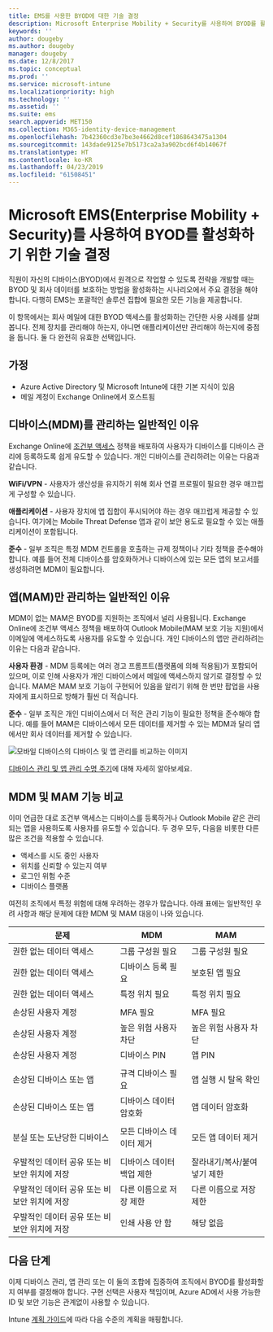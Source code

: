 ```yaml
---
title: EMS를 사용한 BYOD에 대한 기술 결정
description: Microsoft Enterprise Mobility + Security를 사용하여 BYOD를 활성화하고 회사 데이터를 보호하기 위한 주요 기술 결정입니다.
keywords: ''
author: dougeby
ms.author: dougeby
manager: dougeby
ms.date: 12/8/2017
ms.topic: conceptual
ms.prod: ''
ms.service: microsoft-intune
ms.localizationpriority: high
ms.technology: ''
ms.assetid: ''
ms.suite: ems
search.appverid: MET150
ms.collection: M365-identity-device-management
ms.openlocfilehash: 7b42360cd3e7be3e4662d8cef1868643475a1304
ms.sourcegitcommit: 143dade9125e7b5173ca2a3a902bcd6f4b14067f
ms.translationtype: HT
ms.contentlocale: ko-KR
ms.lasthandoff: 04/23/2019
ms.locfileid: "61508451"
---
```

# <a name="technology-decisions-for-enabling-byod-with-microsoft-enterprise-mobility--security-ems"></a>Microsoft EMS(Enterprise Mobility + Security)를 사용하여 BYOD를 활성화하기 위한 기술 결정

직원이 자신의 디바이스(BYOD)에서 원격으로 작업할 수 있도록 전략을 개발할 때는 BYOD 및 회사 데이터를 보호하는 방법을 활성화하는 시나리오에서 주요 결정을 해야 합니다. 다행히 EMS는 포괄적인 솔루션 집합에 필요한 모든 기능을 제공합니다.  

이 항목에서는 회사 메일에 대한 BYOD 액세스를 활성화하는 간단한 사용 사례를 살펴봅니다. 전체 장치를 관리해야 하는지, 아니면 애플리케이션만 관리해야 하는지에 중점을 둡니다. 둘 다 완전히 유효한 선택입니다.

## <a name="assumptions"></a>가정
* Azure Active Directory 및 Microsoft Intune에 대한 기본 지식이 있음
* 메일 계정이 Exchange Online에서 호스트됨

## <a name="common-reasons-to-manage-the-device-mdm"></a>디바이스(MDM)를 관리하는 일반적인 이유
Exchange Online에 [조건부 액세스](https://docs.microsoft.com/azure/active-directory/active-directory-conditional-access-azure-portal) 정책을 배포하여 사용자가 디바이스를 디바이스 관리에 등록하도록 쉽게 유도할 수 있습니다. 개인 디바이스를 관리하려는 이유는 다음과 같습니다.

**WiFi/VPN** - 사용자가 생산성을 유지하기 위해 회사 연결 프로필이 필요한 경우 매끄럽게 구성할 수 있습니다.

**애플리케이션** - 사용자 장치에 앱 집합이 푸시되어야 하는 경우 매끄럽게 제공할 수 있습니다. 여기에는 Mobile Threat Defense 앱과 같이 보안 용도로 필요할 수 있는 애플리케이션이 포함됩니다.

**준수** - 일부 조직은 특정 MDM 컨트롤을 호출하는 규제 정책이나 기타 정책을 준수해야 합니다. 예를 들어 전체 디바이스를 암호화하거나 디바이스에 있는 모든 앱의 보고서를 생성하려면 MDM이 필요합니다.

## <a name="common-reasons-to-only-manage-the-apps-mam"></a>앱(MAM)만 관리하는 일반적인 이유
MDM이 없는 MAM은 BYOD를 지원하는 조직에서 널리 사용됩니다. Exchange Online에 조건부 액세스 정책을 배포하여 Outlook Mobile(MAM 보호 기능 지원)에서 이메일에 액세스하도록 사용자를 유도할 수 있습니다. 개인 디바이스의 앱만 관리하려는 이유는 다음과 같습니다.

**사용자 환경** - MDM 등록에는 여러 경고 프롬프트(플랫폼에 의해 적용됨)가 포함되어 있으며, 이로 인해 사용자가 개인 디바이스에서 메일에 액세스하지 않기로 결정할 수 있습니다. MAM은 MAM 보호 기능이 구현되어 있음을 알리기 위해 한 번만 팝업을 사용자에게 표시하므로 방해가 훨씬 더 적습니다.

**준수** - 일부 조직은 개인 디바이스에서 더 적은 관리 기능이 필요한 정책을 준수해야 합니다. 예를 들어 MAM은 디바이스에서 모든 데이터를 제거할 수 있는 MDM과 달리 앱에서만 회사 데이터를 제거할 수 있습니다.

![모바일 디바이스의 디바이스 및 앱 관리를 비교하는 이미지](./media/byod-app-device-mgmt.png)

[디바이스 관리 및 앱 관리 수명 주기](introduction-device-app-lifecycles.md)에 대해 자세히 알아보세요.

## <a name="mdm-vs-mam-capability-comparison"></a>MDM 및 MAM 기능 비교
이미 언급한 대로 조건부 액세스는 디바이스를 등록하거나 Outlook Mobile 같은 관리되는 앱을 사용하도록 사용자를 유도할 수 있습니다. 두 경우 모두, 다음을 비롯한 다른 많은 조건을 적용할 수 있습니다.

* 액세스를 시도 중인 사용자
* 위치를 신뢰할 수 있는지 여부
*   로그인 위험 수준
* 디바이스 플랫폼

여전히 조직에서 특정 위험에 대해 우려하는 경우가 많습니다.  아래 표에는 일반적인 우려 사항과 해당 문제에 대한 MDM 및 MAM 대응이 나와 있습니다.

| 문제   |   MDM  |   MAM  |
|------------|--------|--------|
|권한 없는 데이터 액세스 | 그룹 구성원 필요 | 그룹 구성원 필요 |
|권한 없는 데이터 액세스 | 디바이스 등록 필요 | 보호된 앱 필요 |
|권한 없는 데이터 액세스 | 특정 위치 필요 | 특정 위치 필요 |
| | | |
|손상된 사용자 계정| MFA 필요 | MFA 필요|
|손상된 사용자 계정 | 높은 위험 사용자 차단 | 높은 위험 사용자 차단 |
|손상된 사용자 계정 | 디바이스 PIN | 앱 PIN |
| | | |
| 손상된 디바이스 또는 앱 | 규격 디바이스 필요 | 앱 실행 시 탈옥 확인 |
| 손상된 디바이스 또는 앱 | 디바이스 데이터 암호화 | 앱 데이터 암호화 |
| | | |
|분실 또는 도난당한 디바이스 | 모든 디바이스 데이터 제거 | 모든 앱 데이터 제거|
| | | |
| 우발적인 데이터 공유 또는 비보안 위치에 저장 | 디바이스 데이터 백업 제한 | 잘라내기/복사/붙여넣기 제한|
| 우발적인 데이터 공유 또는 비보안 위치에 저장 | 다른 이름으로 저장 제한 | 다른 이름으로 저장 제한 |
|우발적인 데이터 공유 또는 비보안 위치에 저장 | 인쇄 사용 안 함 | 해당 없음|

## <a name="next-steps"></a>다음 단계
이제 디바이스 관리, 앱 관리 또는 이 둘의 조합에 집중하여 조직에서 BYOD를 활성화할지 여부를 결정해야 합니다. 구현 선택은 사용자 책임이며, Azure AD에서 사용 가능한 ID 및 보안 기능은 관계없이 사용할 수 있습니다.  

Intune [계획 가이드](planning-guide.md)에 따라 다음 수준의 계획을 매핑합니다.
